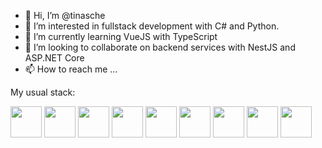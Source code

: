 - 👋 Hi, I’m @tinasche
- 👀 I’m interested in fullstack development with C# and Python.
- 🌱 I’m currently learning VueJS with TypeScript 
- 💞️ I’m looking to collaborate on backend services with NestJS and ASP.NET Core 
- 📫 How to reach me ...

My usual stack:
<div>
<img src="https://cdn.jsdelivr.net/gh/devicons/devicon/icons/dotnetcore/dotnetcore-original.svg" width="50px"/>
<img src="https://cdn.jsdelivr.net/gh/devicons/devicon/icons/codeigniter/codeigniter-plain-wordmark.svg" width="50px"/>
<img src="https://cdn.jsdelivr.net/gh/devicons/devicon/icons/postgresql/postgresql-original-wordmark.svg" width="50px"/>
<img src="https://cdn.jsdelivr.net/gh/devicons/devicon/icons/vuejs/vuejs-plain.svg" width="50px"/>
<img src="https://cdn.jsdelivr.net/gh/devicons/devicon/icons/azure/azure-original.svg" width="50px"/>
<img src="https://cdn.jsdelivr.net/gh/devicons/devicon/icons/nodejs/nodejs-original.svg" width="50px"/>
<img src="https://cdn.jsdelivr.net/gh/devicons/devicon/icons/typescript/typescript-original.svg" width="50px"/>
<img src="https://cdn.jsdelivr.net/gh/devicons/devicon/icons/microsoftsqlserver/microsoftsqlserver-plain-wordmark.svg" width="50px"/>
<img src="https://cdn.jsdelivr.net/gh/devicons/devicon/icons/nestjs/nestjs-plain.svg" width="50px"/>
          
</div>     
